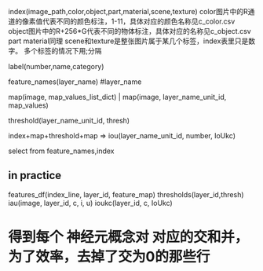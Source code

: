 index(image_path,color,object,part,material,scene,texture)
color图片中的R通道的像素值代表不同的颜色标注，1-11，具体对应的颜色名称见c_color.csv
object图片中的R+256*G代表不同的物体标注，具体对应的名称见c_object.csv
part material同理
scene和texture是整张图片属于某几个标签，index表里只是数字。
多个标签的情况下用;分隔

label(number,name,category)

feature_names(layer_name) #layer_name

map(image, map_values_list_dict)  |  map(image, layer_name_unit_id, map_values)

threshold(layer_name_unit_id, thresh)

index+map+threshold+map => 
iou(layer_name_unit_id, number, IoUkc)

select 
from feature_names,index


## in practice

features_df(index_line, layer_id, feature_map)
thresholds(layer_id,thresh)
iau(image, layer_id, c, i, u)
ioukc(layer_id, c, IoUkc)

#  得到每个 神经元概念对 对应的交和并，为了效率，去掉了交为0的那些行